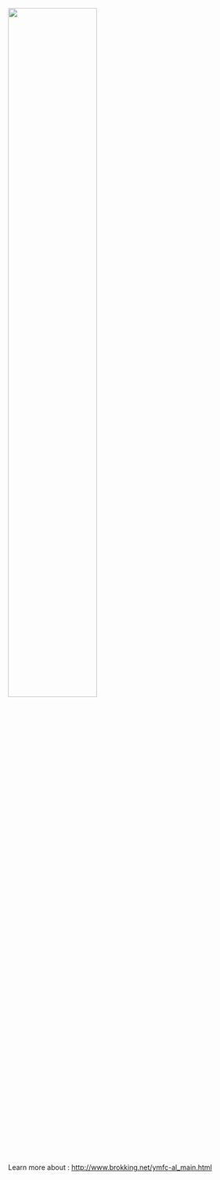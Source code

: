   <img src="IMG_20250325_172036.jpg" width=60% > 



Learn more about :
http://www.brokking.net/ymfc-al_main.html



